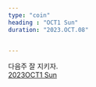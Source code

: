 ```yaml
---
type: "coin"
heading : "OCT1 Sun"
duration: "2023.OCT.08"


---
```

 


다음주 잘 지키자.  
[2023OCT1 Sun](/todo/images/Document2023OCT1-Sun.pdf)


